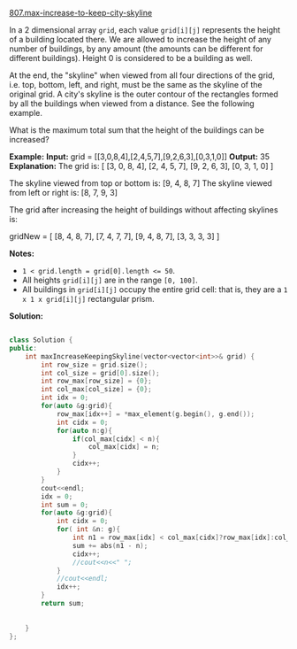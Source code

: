 [807.max-increase-to-keep-city-skyline](https://leetcode.com/problems/max-increase-to-keep-city-skyline/)  

In a 2 dimensional array `grid`, each value `grid[i][j]` represents the height of a building located there. We are allowed to increase the height of any number of buildings, by any amount (the amounts can be different for different buildings). Height 0 is considered to be a building as well. 

At the end, the "skyline" when viewed from all four directions of the grid, i.e. top, bottom, left, and right, must be the same as the skyline of the original grid. A city's skyline is the outer contour of the rectangles formed by all the buildings when viewed from a distance. See the following example.

What is the maximum total sum that the height of the buildings can be increased?

**Example:**
**Input:** grid = \[\[3,0,8,4\],\[2,4,5,7\],\[9,2,6,3\],\[0,3,1,0\]\]
**Output:** 35
**Explanation:** 
The grid is:
\[ \[3, 0, 8, 4\], 
  \[2, 4, 5, 7\],
  \[9, 2, 6, 3\],
  \[0, 3, 1, 0\] \]

The skyline viewed from top or bottom is: \[9, 4, 8, 7\]
The skyline viewed from left or right is: \[8, 7, 9, 3\]

The grid after increasing the height of buildings without affecting skylines is:

gridNew = \[ \[8, 4, 8, 7\],
            \[7, 4, 7, 7\],
            \[9, 4, 8, 7\],
            \[3, 3, 3, 3\] \]

**Notes:**

*   `1 < grid.length = grid[0].length <= 50`.
*   All heights `grid[i][j]` are in the range `[0, 100]`.
*   All buildings in `grid[i][j]` occupy the entire grid cell: that is, they are a `1 x 1 x grid[i][j]` rectangular prism.  



**Solution:**  

```cpp

class Solution {
public:
    int maxIncreaseKeepingSkyline(vector<vector<int>>& grid) {
        int row_size = grid.size();
        int col_size = grid[0].size();
        int row_max[row_size] = {0};
        int col_max[col_size] = {0};
        int idx = 0;
        for(auto &g:grid){
            row_max[idx++] = *max_element(g.begin(), g.end());
            int cidx = 0;
            for(auto n:g){
                if(col_max[cidx] < n){
                    col_max[cidx] = n;
                }
                cidx++;
            }
        }
        cout<<endl;
        idx = 0;
        int sum = 0;
        for(auto &g:grid){
            int cidx = 0;
            for( int &n: g){
                int n1 = row_max[idx] < col_max[cidx]?row_max[idx]:col_max[cidx];
                sum += abs(n1 - n);
                cidx++;
                //cout<<n<<" ";
            }
            //cout<<endl;
            idx++;
        }
        return sum;
        
        
    }
};
```
      